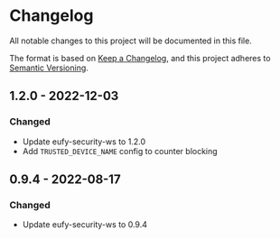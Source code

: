 # Changelog

All notable changes to this project will be documented in this file.

The format is based on [Keep a Changelog](https://keepachangelog.com/en/1.0.0/),
and this project adheres to [Semantic Versioning](https://semver.org/spec/v2.0.0.html).

## 1.2.0 - 2022-12-03

### Changed

- Update eufy-security-ws to 1.2.0
- Add `TRUSTED_DEVICE_NAME` config to counter blocking

## 0.9.4 - 2022-08-17

### Changed

- Update eufy-security-ws to 0.9.4
